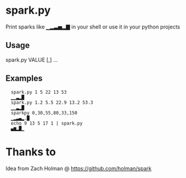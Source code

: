 # spark.py

Print sparks like ▁▂▃▅▂▇ in your shell or use it in your python projects

## Usage

spark.py VALUE [,] ...

## Examples
	  spark.py 1 5 22 13 53
	  ▁▁▃▂█
	  spark.py 1.2 5.5 22.9 13.2 53.3
	  ▁▁▃▂█
	  sparkpy 0,30,55,80,33,150
	  ▁▂▃▄▂.█
	  echo 9 13 5 17 1 | spark.py
	  ▄▆▂█▁


# Thanks to
 
Idea from Zach Holman @ https://github.com/holman/spark